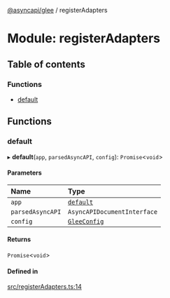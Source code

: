 [@asyncapi/glee](../README.md) / registerAdapters

# Module: registerAdapters

## Table of contents

### Functions

- [default](registerAdapters.md#default)

## Functions

### default

▸ **default**(`app`, `parsedAsyncAPI`, `config`): `Promise`<`void`\>

#### Parameters

| Name | Type |
| :------ | :------ |
| `app` | [`default`](../classes/lib_glee.default.md) |
| `parsedAsyncAPI` | `AsyncAPIDocumentInterface` |
| `config` | [`GleeConfig`](lib.md#gleeconfig) |

#### Returns

`Promise`<`void`\>

#### Defined in

[src/registerAdapters.ts:14](https://github.com/asyncapi/glee/blob/5773827/src/registerAdapters.ts#L14)
